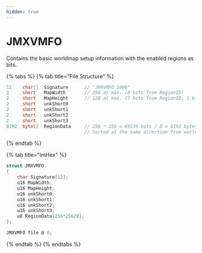 ```yaml
---
hidden: true
---
```


# JMXVMFO

Contains the basic worldmap setup information with the enabled regions as bits.

{% tabs %}
{% tab title="File Structure" %}
```csharp
12    char[]  Signature      // "JMXVMFO 1000"
2     short   MapWidth       // 256 at max. (8 bits from RegionID)
2     short   MapHeight      // 128 at max. (7 bits from RegionID, 1 bit is used as dungeon indicator)
2     short   unkShort0
2     short   unkShort1
2     short   unkShort2
2     short   unkShort3
8192  byte[]  RegionData     // 256 * 256 = 65536 bits / 8 = 8192 bytes (1 byte has 8 region indicators)
                             // Sorted at the same direction from world map.
```
{% endtab %}

{% tab title="ImHex" %}
```c
struct JMXVMFO
{
    char Signature[12];
    u16 MapWidth;
    u16 MapHeight;
    u16 unkShort0;
    u16 unkShort1;
    u16 unkShort2;
    u16 unkShort3;
    u8 RegionData[256*256/8];
};

JMXVMFO file @ 0;
```
{% endtab %}
{% endtabs %}
